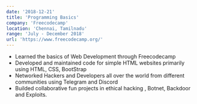 ```yaml
---
date: '2018-12-21'
title: 'Programming Basics'
company: 'Freecodecamp'
location: 'Chennai, Tamilnadu'
range: 'July - December 2018'
url: 'https://www.freecodecamp.org/'
---
```


- Learned the basics of Web Development through Freecodecamp
- Developed and maintained code for simple HTML websites primarily using HTML, CSS, BootStrap
- Networked Hackers and Developers all over the world from different communities using Telegram and Discord
- Builded collaborative fun projects in ethical hacking , Botnet, Backdoor and Exploits.
